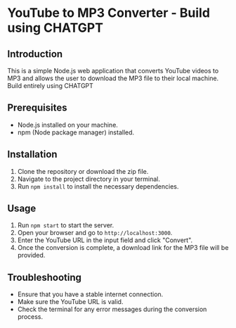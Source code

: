 # YouTube to MP3 Converter - Build using CHATGPT

## Introduction

This is a simple Node.js web application that converts YouTube videos to MP3 and allows the user to download the MP3 file to their local machine.
Build entirely using CHATGPT

## Prerequisites

- Node.js installed on your machine.
- npm (Node package manager) installed.

## Installation

1. Clone the repository or download the zip file.
2. Navigate to the project directory in your terminal.
3. Run `npm install` to install the necessary dependencies.

## Usage

1. Run `npm start` to start the server.
2. Open your browser and go to `http://localhost:3000`.
3. Enter the YouTube URL in the input field and click "Convert".
4. Once the conversion is complete, a download link for the MP3 file will be provided.

## Troubleshooting

- Ensure that you have a stable internet connection.
- Make sure the YouTube URL is valid.
- Check the terminal for any error messages during the conversion process.


